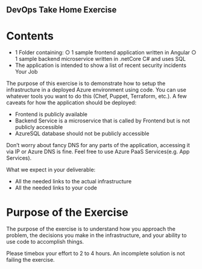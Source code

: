 ## DevOps Take Home Exercise 

# Contents 
- 1 Folder containing:  ○ 1 sample frontend application written in Angular ○ 1 sample backend microservice written in .netCore C# and uses SQL 
- The application is intended to show a list of recent security incidents 
Your Job 
 
The purpose of this exercise is to demonstrate how to setup the infrastructure in a deployed Azure environment ​using code​. You can use whatever tools you want to do this (Chef, Puppet, Terraform, etc.). A few caveats for how the application should be deployed: 
* Frontend is publicly available
* Backend Service is a microservice that is called by Frontend but is not publicly accessible
* AzureSQL database should not be publicly accessible 
 
Don’t worry about fancy DNS for any parts of the application, accessing it via IP or Azure DNS is fine. Feel free to use Azure PaaS Services(e.g. App Services). 
 
What we expect in your deliverable:
- All the needed links to the actual infrastructure
- All the needed links to your code 

# Purpose of the Exercise 
The purpose of the exercise is to understand how you approach the problem, the decisions you make in the infrastructure, and your ability to use code to accomplish things. 

Please timebox your effort to 2 to 4 hours. An incomplete solution is not failing the exercise. 
